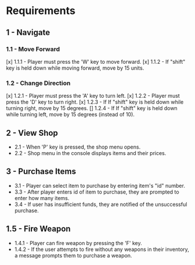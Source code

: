 
# Requirements

## 1 - Navigate
### 1.1 - Move Forward

[x] 1.1.1 - Player must press the 'W' key to move forward.
[x] 1.1.2 - If "shift" key is held down while moving forward, move by 15 units.


### 1.2 - Change Direction
[x] 1.2.1 - Player must press the 'A' key to turn left.
[x] 1.2.2 - Player must press the 'D' key to turn right.
[x] 1.2.3 - If If "shift" key is held down while turning right, move by 15 degrees.
[] 1.2.4 - If If "shift" key is held down while turning left, move by 15 degrees (instead of 10).

## 2 - View Shop
- 2.1 - When 'P' key is pressed, the shop menu opens.
- 2.2 - Shop menu in the console displays items and their prices.

## 3 - Purchase Items
- 3.1 - Player can select item to purchase by entering item's "id" number.
- 3.3 - After player enters id of item to purchase, they are prompted to enter how many items.
- 3.4 - If user has insufficient funds, they are notified of the unsuccessful purchase.


## 1.5 - Fire Weapon
- 1.4.1 - Player can fire weapon by pressing the 'F' key.
- 1.4.2 - If the user attempts to fire without any weapons in their inventory, a message prompts them to purchase a weapon.
